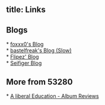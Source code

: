 title: Links
---
<h2>Blogs</h2>
 * <a href="http://blog.foxxx0.de/" target="_blank">foxxx0's Blog</a><br>
 * <a href="http://blog.bastelfreak.de/" target="_blank">bastelfreak's Blog (Slow)</a><br>
 * <a href="https://flipez.de/blog/" target="_blank">Flipez' Blog</a><br>
 * <a href="https://blog.soapsurfer.de/" target="_blank">Seifiger Blog</a>

<h2>More from 53280</h2>
 * <a href="http://reviews.53280.de/" target="_blank">A liberal Education - Album Reviews</a><br>
